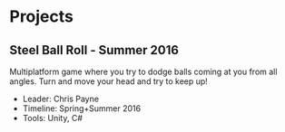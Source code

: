 # Projects

## Steel Ball Roll - Summer 2016

Multiplatform game where you try to dodge balls coming at you from all angles.  Turn and move your head and try to keep up!

* Leader: Chris Payne
* Timeline: Spring+Summer 2016
* Tools: Unity, C#
